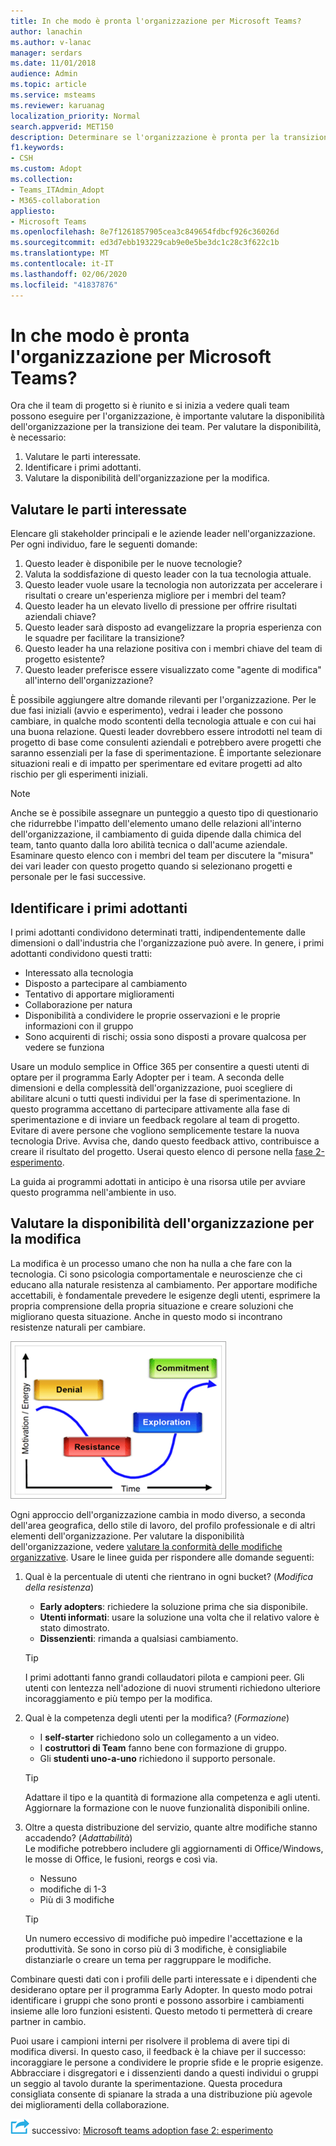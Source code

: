 ```yaml
---
title: In che modo è pronta l'organizzazione per Microsoft Teams?
author: lanachin
ms.author: v-lanac
manager: serdars
ms.date: 11/01/2018
audience: Admin
ms.topic: article
ms.service: msteams
ms.reviewer: karuanag
localization_priority: Normal
search.appverid: MET150
description: Determinare se l'organizzazione è pronta per la transizione ai team.
f1.keywords:
- CSH
ms.custom: Adopt
ms.collection:
- Teams_ITAdmin_Adopt
- M365-collaboration
appliesto:
- Microsoft Teams
ms.openlocfilehash: 8e7f1261857905cea3c849654fdbcf926c36026d
ms.sourcegitcommit: ed3d7ebb193229cab9e0e5be3dc1c28c3f622c1b
ms.translationtype: MT
ms.contentlocale: it-IT
ms.lasthandoff: 02/06/2020
ms.locfileid: "41837876"
---
```

# <a name="how-ready-is-your-organization-for-microsoft-teams"></a>In che modo è pronta l'organizzazione per Microsoft Teams?

Ora che il team di progetto si è riunito e si inizia a vedere quali team possono eseguire per l'organizzazione, è importante valutare la disponibilità dell'organizzazione per la transizione dei team. Per valutare la disponibilità, è necessario:

1. Valutare le parti interessate.
2. Identificare i primi adottanti.
3. Valutare la disponibilità dell'organizzazione per la modifica. 

## <a name="assess-your-stakeholders"></a>Valutare le parti interessate

Elencare gli stakeholder principali e le aziende leader nell'organizzazione. Per ogni individuo, fare le seguenti domande:
 
1. Questo leader è disponibile per le nuove tecnologie?
2. Valuta la soddisfazione di questo leader con la tua tecnologia attuale.
3. Questo leader vuole usare la tecnologia non autorizzata per accelerare i risultati o creare un'esperienza migliore per i membri del team?
4. Questo leader ha un elevato livello di pressione per offrire risultati aziendali chiave? 
5. Questo leader sarà disposto ad evangelizzare la propria esperienza con le squadre per facilitare la transizione?
6. Questo leader ha una relazione positiva con i membri chiave del team di progetto esistente?
7. Questo leader preferisce essere visualizzato come "agente di modifica" all'interno dell'organizzazione?  

È possibile aggiungere altre domande rilevanti per l'organizzazione. Per le due fasi iniziali (avvio e esperimento), vedrai i leader che possono cambiare, in qualche modo scontenti della tecnologia attuale e con cui hai una buona relazione. Questi leader dovrebbero essere introdotti nel team di progetto di base come consulenti aziendali e potrebbero avere progetti che saranno essenziali per la fase di sperimentazione. È importante selezionare situazioni reali e di impatto per sperimentare ed evitare progetti ad alto rischio per gli esperimenti iniziali.
   
> [!NOTE]
> Anche se è possibile assegnare un punteggio a questo tipo di questionario che ridurrebbe l'impatto dell'elemento umano delle relazioni all'interno dell'organizzazione, il cambiamento di guida dipende dalla chimica del team, tanto quanto dalla loro abilità tecnica o dall'acume aziendale. Esaminare questo elenco con i membri del team per discutere la "misura" dei vari leader con questo progetto quando si selezionano progetti e personale per le fasi successive. 

## <a name="identify-early-adopters"></a>Identificare i primi adottanti

I primi adottanti condividono determinati tratti, indipendentemente dalle dimensioni o dall'industria che l'organizzazione può avere. In genere, i primi adottanti condividono questi tratti:

- Interessato alla tecnologia
- Disposto a partecipare al cambiamento
- Tentativo di apportare miglioramenti
- Collaborazione per natura
- Disponibilità a condividere le proprie osservazioni e le proprie informazioni con il gruppo
- Sono acquirenti di rischi; ossia sono disposti a provare qualcosa per vedere se funziona

Usare un modulo semplice in Office 365 per consentire a questi utenti di optare per il programma Early Adopter per i team. A seconda delle dimensioni e della complessità dell'organizzazione, puoi scegliere di abilitare alcuni o tutti questi individui per la fase di sperimentazione. In questo programma accettano di partecipare attivamente alla fase di sperimentazione e di inviare un feedback regolare al team di progetto. Evitare di avere persone che vogliono semplicemente testare la nuova tecnologia Drive. Avvisa che, dando questo feedback attivo, contribuisce a creare il risultato del progetto. Userai questo elenco di persone nella [fase 2-esperimento](teams-adoption-phase2-experiment.md).

La guida ai programmi adottati in anticipo è una risorsa utile per avviare questo programma nell'ambiente in uso.  
 
## <a name="assess-your-organizations-readiness-for-change"></a>Valutare la disponibilità dell'organizzazione per la modifica

La modifica è un processo umano che non ha nulla a che fare con la tecnologia. Ci sono psicologia comportamentale e neuroscienze che ci educano alla naturale resistenza al cambiamento. Per apportare modifiche accettabili, è fondamentale prevedere le esigenze degli utenti, esprimere la propria comprensione della propria situazione e creare soluzioni che migliorano questa situazione. Anche in questo modo si incontrano resistenze naturali per cambiare.  

![Grafico che illustra la resistenza alla modifica](media/teams-adoption-resistance.png)

Ogni approccio dell'organizzazione cambia in modo diverso, a seconda dell'area geografica, dello stile di lavoro, del profilo professionale e di altri elementi dell'organizzazione. Per valutare la disponibilità dell'organizzazione, vedere [valutare la conformità delle modifiche organizzative](upgrade-org-change-readiness.md). Usare le linee guida per rispondere alle domande seguenti:

1. Qual è la percentuale di utenti che rientrano in ogni bucket? (*Modifica della resistenza*)
    - **Early adopters**: richiedere la soluzione prima che sia disponibile.
    - **Utenti informati**: usare la soluzione una volta che il relativo valore è stato dimostrato.
    - **Dissenzienti**: rimanda a qualsiasi cambiamento.
    
   > [!TIP]
   > I primi adottanti fanno grandi collaudatori pilota e campioni peer. Gli utenti con lentezza nell'adozione di nuovi strumenti richiedono ulteriore incoraggiamento e più tempo per la modifica. 

2. Qual è la competenza degli utenti per la modifica? (*Formazione*)
    - I **self-starter** richiedono solo un collegamento a un video.
    - I **costruttori di Team** fanno bene con formazione di gruppo.
    - Gli **studenti uno-a-uno** richiedono il supporto personale.

    > [!TIP]
    > Adattare il tipo e la quantità di formazione alla competenza e agli utenti. Aggiornare la formazione con le nuove funzionalità disponibili online.

3. Oltre a questa distribuzione del servizio, quante altre modifiche stanno accadendo? (*Adattabilità*) <br/>Le modifiche potrebbero includere gli aggiornamenti di Office/Windows, le mosse di Office, le fusioni, reorgs e così via.
    - Nessuno
    - modifiche di 1-3
    - Più di 3 modifiche
 
    > [!TIP] 
    > Un numero eccessivo di modifiche può impedire l'accettazione e la produttività. Se sono in corso più di 3 modifiche, è consigliabile distanziarle o creare un tema per raggruppare le modifiche.  

Combinare questi dati con i profili delle parti interessate e i dipendenti che desiderano optare per il programma Early Adopter. In questo modo potrai identificare i gruppi che sono pronti e possono assorbire i cambiamenti insieme alle loro funzioni esistenti. Questo metodo ti permetterà di creare partner in cambio.

Puoi usare i campioni interni per risolvere il problema di avere tipi di modifica diversi. In questo caso, il feedback è la chiave per il successo: incoraggiare le persone a condividere le proprie sfide e le proprie esigenze. Abbracciare i disgregatori e i dissenzienti dando a questi individui o gruppi un seggio al tavolo durante la sperimentazione. Questa procedura consigliata consente di spianare la strada a una distribuzione più agevole dei miglioramenti della collaborazione.  

![Icona che rappresenta il passaggio](media/teams-adoption-next-icon.png) successivo: [Microsoft teams adoption fase 2: esperimento](teams-adoption-phase2-experiment.md) 

